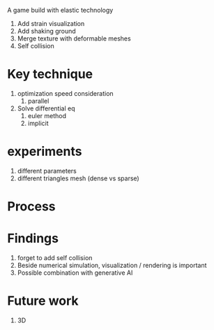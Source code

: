 A game build with elastic technology
1. Add strain visualization
2. Add shaking ground
3. Merge texture with deformable meshes
4. Self collision


# Key technique
1. optimization speed consideration
	1. parallel
2. Solve differential eq
	1. euler method
	2. implicit


# experiments
1. different parameters
2. different triangles mesh (dense vs sparse)

# Process



# Findings
1. forget to add self collision
2. Beside numerical simulation, visualization / rendering is important
3. Possible combination with generative AI

# Future work
1. 3D